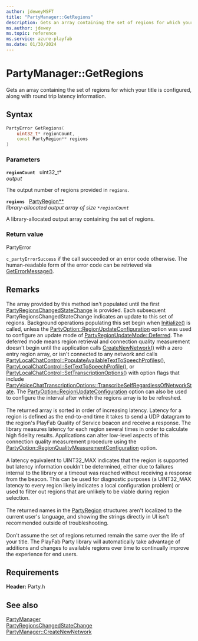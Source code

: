 ```yaml
---
author: jdeweyMSFT
title: "PartyManager::GetRegions"
description: Gets an array containing the set of regions for which your title is configured, along with round trip latency information.
ms.author: jdewey
ms.topic: reference
ms.service: azure-playfab
ms.date: 01/30/2024
---
```


# PartyManager::GetRegions  

Gets an array containing the set of regions for which your title is configured, along with round trip latency information.  

## Syntax  
  
```cpp
PartyError GetRegions(  
    uint32_t* regionCount,  
    const PartyRegion** regions  
)  
```  
  
### Parameters  
  
**`regionCount`** &nbsp; uint32_t*  
*output*  
  
The output number of regions provided in `regions`.  
  
**`regions`** &nbsp; [PartyRegion**](../../../structs/partyregion.md)  
*library-allocated output array of size `*regionCount`*  
  
A library-allocated output array containing the set of regions.  
  
  
### Return value  
PartyError
  
```c_partyErrorSuccess``` if the call succeeded or an error code otherwise. The human-readable form of the error code can be retrieved via [GetErrorMessage()](partymanager_geterrormessage.md).
  
## Remarks  
  
The array provided by this method isn't populated until the first [PartyRegionsChangedStateChange](../../../structs/partyregionschangedstatechange.md) is provided. Each subsequent PartyRegionsChangedStateChange indicates an update to this set of regions. Background operations populating this set begin when [Initialize()](partymanager_initialize.md) is called, unless the [PartyOption::RegionUpdateConfiguration](../../../enums/partyoption.md) option was used to configure an update mode of [PartyRegionUpdateMode::Deferred](../../../enums/partyregionupdatemode.md). The deferred mode means region retrieval and connection quality measurement doesn't begin until the application calls [CreateNewNetwork()](partymanager_createnewnetwork.md) with a zero entry region array, or isn't connected to any network and calls [PartyLocalChatControl::PopulateAvailableTextToSpeechProfiles()](../../PartyLocalChatControl/methods/partylocalchatcontrol_populateavailabletexttospeechprofiles.md), [PartyLocalChatControl::SetTextToSpeechProfile()](../../PartyLocalChatControl/methods/partylocalchatcontrol_settexttospeechprofile.md), or [PartyLocalChatControl::SetTranscriptionOptions()](../../PartyLocalChatControl/methods/partylocalchatcontrol_settranscriptionoptions.md) with option flags that include [PartyVoiceChatTranscriptionOptions::TranscribeSelfRegardlessOfNetworkState](../../../enums/partyvoicechattranscriptionoptions.md). The [PartyOption::RegionUpdateConfiguration](../../../enums/partyoption.md) option can also be used to configure the interval after which the regions array is to be refreshed. <br /><br /> The returned array is sorted in order of increasing latency. Latency for a region is defined as the end-to-end time it takes to send a UDP datagram to the region's PlayFab Quality of Service beacon and receive a response. The library measures latency for each region several times in order to calculate high fidelity results. Applications can alter low-level aspects of this connection quality measurement procedure using the [PartyOption::RegionQualityMeasurementConfiguration](../../../enums/partyoption.md) option.   <br /><br /> A latency equivalent to UINT32_MAX indicates that the region is supported but latency information couldn't be determined, either due to failures internal to the library or a timeout was reached without receiving a response from the beacon. This can be used for diagnostic purposes (a UINT32_MAX latency to every region likely indicates a local configuration problem) or used to filter out regions that are unlikely to be viable during region selection.   <br /><br /> The returned names in the [PartyRegion](../../../structs/partyregion.md) structures aren't localized to the current user's language, and showing the strings directly in UI isn't recommended outside of troubleshooting.   <br /><br /> Don't assume the set of regions returned remain the same over the life of your title. The PlayFab Party library will automatically take advantage of additions and changes to available regions over time to continually improve the experience for end users.
  
## Requirements  
  
**Header:** Party.h
  
## See also  
[PartyManager](../partymanager.md)  
[PartyRegionsChangedStateChange](../../../structs/partyregionschangedstatechange.md)  
[PartyManager::CreateNewNetwork](partymanager_createnewnetwork.md)
  
  
